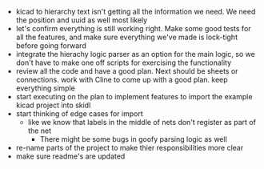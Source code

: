 - kicad to hierarchy text isn't getting all the information we need.  We need the position and uuid as well most likely
- let's confirm everything is still working right.  Make some good tests for all the features, and make sure everything we've made is lock-tight before going forward
- integrate the hierachy logic parser as an option for the main logic, so we don't have to make one off scripts for exercising the functionality
- review all the code and have a good plan.  Next should be sheets or connections.  work with Cline to come up with a good plan.  keep everything simple
- start executing on the plan to implement features to import the example kicad project into skidl
- start thinking of edge cases for import
  - like we know that labels in the middle of nets don't register as part of the net
    - There might be some bugs in goofy parsing logic as well
- re-name parts of the project to make thier responsibilities more clear
- make sure readme's are updated